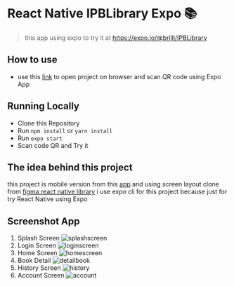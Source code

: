 # React Native IPBLibrary Expo 📚

> this app using expo
> to try it at https://expo.io/@brilli/IPBLibrary

## How to use

* use this [link](https://expo.io/@brilli/IPBLibrary) to open project on browser and scan QR code using Expo App

## Running Locally

* Clone this Repository
* Run ``` npm install ``` or  ``` yarn install ```
* Run ``` expo start ```
* Scan code QR and Try it

## The idea behind this project

this project is mobile version from this [app](https://github.com/brillianodhiya/reactjs-rentbook-IPB-Library) and using screen layout clone from [figma react native library](https://www.figma.com/file/shrkaEps4LnHSTkqMxN3cG/Library-Apps?node-id=0%3A1) i use expo cli for this project because just for try React Native using Expo

## Screenshot App

1. Splash Screen ![splashscreen](screenshot/splash.png)
2. Login Screen ![loginscreen](screenshot/loginpage.png)
3. Home Screen ![homescreen](screenshot/homepage.png)
4. Book Detail ![detailbook](screenshot/bookdetail.png)
5. History Screen ![history](screenshot/historypage.png)
6. Account Screen ![account](screenshot/accountpage.png)